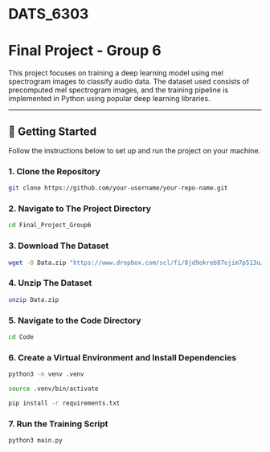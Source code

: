 # DATS_6303

# Final Project - Group 6

This project focuses on training a deep learning model using mel spectrogram images to classify audio data. The dataset used consists of precomputed mel spectrogram images, and the training pipeline is implemented in Python using popular deep learning libraries.

---

## 🚀 Getting Started

Follow the instructions below to set up and run the project on your machine.

### 1. Clone the Repository

```bash
git clone https://github.com/your-username/your-repo-name.git
```

### 2. Navigate to The Project Directory

```bash
cd Final_Project_Group6
```

### 3. Download The Dataset

```bash
wget -O Data.zip "https://www.dropbox.com/scl/fi/8jd9okreb87ojim7p513u/Data.zip?rlkey=islyrmkgagvnoxd1rdyolcslv&st=w23hljqi&dl=1"
```

### 4. Unzip The Dataset

```bash
unzip Data.zip
```

### 5. Navigate to the Code Directory

```bash
cd Code
```

### 6. Create a Virtual Environment and Install Dependencies

```bash
python3 -m venv .venv
```

```bash
source .venv/bin/activate
```

```bash
pip install -r requirements.txt
```

### 7. Run the Training Script

```bash
python3 main.py
```











